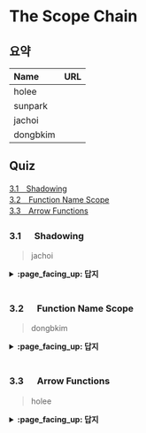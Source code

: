 # The Scope Chain

## 요약
| Name | URL |
|:---|:---|
| holee |  |
| sunpark |  |
| jachoi |  |
| dongbkim |  |

## Quiz

[3.1　Shadowing](#31---Lookup-Is-Mostly-Conceptual)<br>
[3.2　Function Name Scope](#32---Function-Name-Scope)<br>
[3.3　Arrow Functions](#33---Arrow-Functions)<br>

### 3.1 　  Shadowing

> jachoi

<details>
<summary> <b> :page_facing_up: 답지 </b>  </summary>
<div markdown="1">

</div>
</details>
<br>

### 3.2 　  Function Name Scope 

> dongbkim

<details>
<summary> <b> :page_facing_up: 답지 </b>  </summary>
<div markdown="1">

</div>
</details>
<br>

### 3.3 　  Arrow Functions

> holee

<details>
<summary> <b> :page_facing_up: 답지 </b>  </summary>
<div markdown="1">

</div>
</details>
<br>